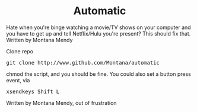 <h1 align="center">Automatic</h1>

Hate when you're binge watching a movie/TV shows on your computer and you have to get up and tell Netflix/Hulu you're present? This should fix that. Written by Montana Mendy

Clone repo

<pre>git clone http://www.github.com/Montana/automatic</pre>

chmod the script, and you should be fine. You could also set a button press event, via

<pre>xsendkeys Shift_L</pre> 

Written by Montana Mendy, out of frustration 

